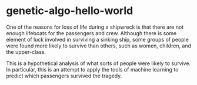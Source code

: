 # genetic-algo-hello-world


One of the reasons for loss of life during a shipwreck is that there are not enough lifeboats for the passengers and crew. 
Although there is some element of luck involved in surviving a sinking ship, some groups of people were found more likely to survive than others, such as women, children, and the upper-class.

This is a hypothetical analysis of what sorts of people were likely to survive. In particular, this is an attempt to apply the tools of machine learning to predict which passengers survived the tragedy.

